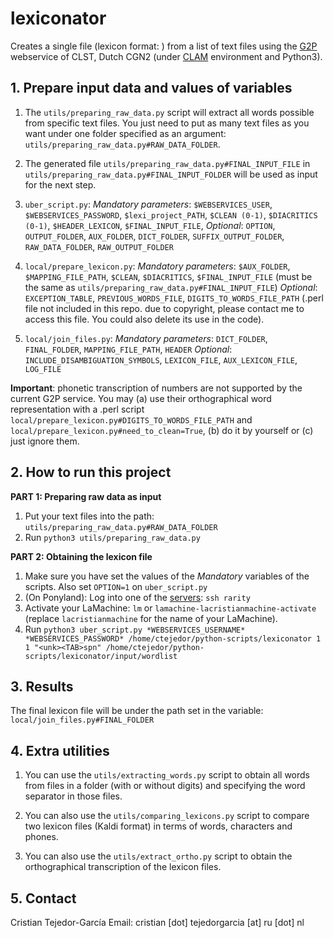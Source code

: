 # lexiconator
Creates a single file (lexicon format: <word><separator-symbol><phones>) from a list of text files using the [G2P](https://webservices.cls.ru.nl/g2pservice/index/) webservice of CLST, Dutch CGN2 (under [CLAM](https://proycon.github.io/LaMachine/) environment and Python3).



## 1. Prepare input data and values of variables
1. The `utils/preparing_raw_data.py` script will extract all words possible from specific text files. You just need to put as many text files as you want under one folder specified as an argument: `utils/preparing_raw_data.py#RAW_DATA_FOLDER`.
 
1. The generated file `utils/preparing_raw_data.py#FINAL_INPUT_FILE` in `utils/preparing_raw_data.py#FINAL_INPUT_FOLDER` will be used as input for the next step.

1.  `uber_script.py`:
*Mandatory parameters*: `$WEBSERVICES_USER`, `$WEBSERVICES_PASSWORD`, `$lexi_project_PATH`, `$CLEAN (0-1)`, `$DIACRITICS (0-1)`, `$HEADER_LEXICON`, `$FINAL_INPUT_FILE`, 
*Optional*: `OPTION`, `OUTPUT_FOLDER`, `AUX_FOLDER`, `DICT_FOLDER`, `SUFFIX_OUTPUT_FOLDER`, `RAW_DATA_FOLDER`, `RAW_OUTPUT_FOLDER`

1.  `local/prepare_lexicon.py`:
*Mandatory parameters*: `$AUX_FOLDER`, `$MAPPING_FILE_PATH`, `$CLEAN`, `$DIACRITICS`, `$FINAL_INPUT_FILE` (must be the same as `utils/preparing_raw_data.py#FINAL_INPUT_FILE`)
*Optional*: `EXCEPTION_TABLE`, `PREVIOUS_WORDS_FILE`, `DIGITS_TO_WORDS_FILE_PATH` (.perl file not included in this repo. due to copyright, please contact me to access this file. You could also delete its use in the code).

1. `local/join_files.py`:
*Mandatory parameters*: `DICT_FOLDER`, `FINAL_FOLDER`, `MAPPING_FILE_PATH`, `HEADER`
*Optional*: `INCLUDE_DISAMBIGUATION_SYMBOLS`, `LEXICON_FILE`, `AUX_LEXICON_FILE`, `LOG_FILE`


**Important**: phonetic transcription of numbers are not supported by the current G2P service. You may (a) use their orthographical word representation with a .perl script `local/prepare_lexicon.py#DIGITS_TO_WORDS_FILE_PATH` and `local/prepare_lexicon.py#need_to_clean=True`, (b) do it by yourself or (c) just ignore them.



## 2. How to run this project
**PART 1: Preparing raw data as input**
1. Put your text files into the path: `utils/preparing_raw_data.py#RAW_DATA_FOLDER`
1. Run `python3 utils/preparing_raw_data.py`

**PART 2: Obtaining the lexicon file**
1. Make sure you have set the values of the *Mandatory* variables of the scripts. Also set `OPTION=1` on `uber_script.py`
1. (On Ponyland): Log into one of the [servers](https://ponyland.science.ru.nl/doku.php?id=wiki:ponyland:about): `ssh rarity`
1. Activate your LaMachine: `lm` or `lamachine-lacristianmachine-activate` (replace `lacristianmachine` for the name of your LaMachine).
1. Run `python3 uber_script.py *WEBSERVICES_USERNAME* *WEBSERVICES_PASSWORD* /home/ctejedor/python-scripts/lexiconator 1 1 "<unk><TAB>spn" /home/ctejedor/python-scripts/lexiconator/input/wordlist`


## 3. Results
The final lexicon file will be under the path set in the variable: `local/join_files.py#FINAL_FOLDER`


## 4. Extra utilities
1. You can use the `utils/extracting_words.py` script to obtain all words from files in a folder (with or without digits) and specifying the word separator in those files.

1. You can also use the `utils/comparing_lexicons.py` script to compare two lexicon files (Kaldi format) in terms of words, characters and phones.

1. You can also use the `utils/extract_ortho.py` script to obtain the orthographical transcription of the lexicon files.


## 5. Contact
Cristian Tejedor-García
Email: cristian [dot] tejedorgarcia [at] ru [dot] nl